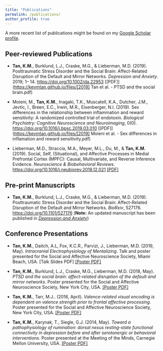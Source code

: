 ```yaml
---
title: "Publications"
permalink: /publications/
author_profile: true
---
```

A more recent list of publications might be found on my [Google Scholar profile](https://scholar.google.com/citations?user=1kC4VtgAAAAJ).

## Peer-reviewed Publications
* **Tan, K.M.**, Burklund, L.J., Craske, M.G., & Lieberman, M.D. (2019). Posttraumatic Stress Disorder and the Social Brain: Affect-Related Disruption of the Default and Mirror Networks. *Depression and Anxiety*. 2019; 1– 14. https://doi.org/10.1002/da.22953 [[PDF]](https://kevmtan.github.io/files/[2019] Tan et al. - PTSD and the social brain.pdf)

* Moieni, M., **Tan, K.M.**, Inagaki, T.K., Muscatell, K.A., Dutcher, J.M., Jevtic, I., Breen, E.C., Irwin, M.R., Eisenberger, N.I. (2019). Sex differences in the relationship between inflammation and reward sensitivity: A randomized controlled trial of endotoxin. *Biological Psychiatry: Cognitive Neuroscience and Neuroimaging*, 0(0). https://doi.org/10.1016/j.bpsc.2019.03.010 [[PDF]](https://kevmtan.github.io/files/[2019] Moieni et al. - Sex differences in inflamation and reward sensitivity.pdf)

* Lieberman, M.D., Straccia, M.A., Meyer, M.L., Du, M., & **Tan, K.M.** (2019). Social, Self, (Situational), and Affective Processes in Medial Prefrontal Cortex (MPFC): Causal, Multivariate, and Reverse Inference Evidence. *Neuroscience & Biobehavioral Reviews*. https://doi.org/10.1016/j.neubiorev.2018.12.021 [[PDF]](http://www.scn.ucla.edu/pdf/Lieberman(2019)NBR.pdf)

## Pre-print Manuscripts
* **Tan, K.M.**, Burklund, L.J., Craske, M.G., & Lieberman, M.D. (2019). Posttraumatic Stress Disorder and the Social Brain: Affect-Related Disruption of the Default and Mirror Networks. *BioRxiv*, 527176. https://doi.org/10.1101/527176 (**Note:** An updated manuscript has been published in *[Depression and Anxiety](https://doi.org/10.1002/da.22953)*)

## Conference Presentations

* **Tan, K.M.**, Daitch, A.L, Fox, K.C.R., Parvizi, J., Lieberman, M.D. (2019, May). *Intracranial Electrophysiology of Mentalizing*. Talk and poster presented for the Social and Affective Neuroscience Society, Miami Beach, USA. [Talk Slides PDF] [[Poster PDF]](https://kevmtan.github.io/files/KTan_iEEGmentalizing_poster_SANS2019.pdf)

* **Tan, K.M.**, Burklund, L.J., Craske, M.G., Lieberman, M.D. (2018, May). *PTSD and the social brain: affect-related disruption of the default and mirror networks*. Poster presented for the Social and Affective Neuroscience Society, New York City, USA. [[Poster PDF]](https://kevmtan.github.io/files/KTan_PTSD_SANSposter_v2.pdf)

* **Tan, K.M.**, Tarr, M.J.. (2016, April). *Valence-related visual encoding is dependent on valence strength prior to frontal affective processing*. Poster presented for the Social and Affective Neuroscience Society, New York City, USA. [[Poster PDF]](https://kevmtan.github.io/files/KevinTan_SANS2016_ObjectValence.pdf)

* **Tan, K.M.**, Karynak, T., Siegle, G.J. (2014, May). *Toward a pathophysiology of rumination: dorsal nexus resting-state functional connectivity in depression before and after serotonergic or behavioral interventions*. Poster presented at the Meeting of the Minds, Carnegie Mellon University, USA. [[Poster PDF]](https://kevmtan.github.io/files/Kevin_DN_MeetingoftheMinds_Poster.pdf)


<!-- {% if author.googlescholar %}
  You can also find my articles on <u><a href="{{author.googlescholar}}">my Google Scholar profile</a>.</u>
{% endif %}

{% include base_path %}

{% for post in site.publications reversed %}
  {% include archive-single.html %}
{% endfor %}
 -->